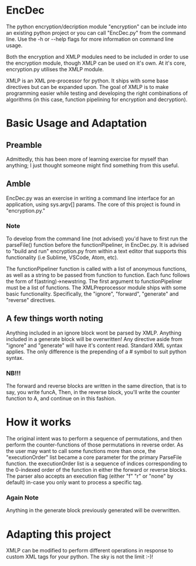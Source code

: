 # EncDec
The python encryption/decription module "encryption" can be include into an existing python project or you can call "EncDec.py" from the command line.
Use the -h or --help flags for more information on command line usage.

Both the encryption and XMLP modules need to be included in order to use the encryption module, though XMLP can be used on it's own.
At it's core, encryption.py utilises the XMLP module.

XMLP is an XML pre-processor for python. It ships with some base directives but
can be expanded upon. The goal of XMLP is to make programming easier while testing and developing the right combinations of 
algorithms (in this case, function pipelining for encryption and decryption).

# Basic Usage and Adaptation
## Preamble
Admittedly, this has been more of learning exercise for myself than anything; I just thought someone might find something from this
useful.
## Amble
EncDec.py was an exercise in writing a command line interface for an application, using sys.argv[] params.
The core of this project is found in "encryption.py." 
### Note
To develop from the command line (not advised) you'd have to first run the parseFile() function before the functionPipeliner, in EncDec.py. It is advised to "build and run" encryption.py from within a text editor that supports this functionality (i.e Sublime, VSCode, Atom, etc).

The functionPipeliner function is called with a list of anonymous functions, as well as
a string to be passed from function to function. Each func follows the form of f(astring)->newstring.
The first argument to functionPipeliner must be a list of functions.
The XMLPreprocessor module ships with some basic functionality. Specifically, the "ignore", "forward", "generate" and "reverse"
directives.

## A few things worth noting
Anything included in an ignore block wont be parsed by XMLP.
Anything included in a generate block will be overwritten!
Any directive aside from "ignore" and "generate" will have it's content read.
Standard XML syntax applies. The only difference is the prepending of a # symbol to suit python syntax.
### NB!!!
The forward and reverse blocks are written in the same direction, that is to say, you write funcA,
Then, in the reverse block, you'll write the counter function to A, and continue on in this fashion.

# How it works
The original intent was to perform a sequence of permutations, and then perform the counter-functions of those permutations in reverse order.
As the user may want to call some functions more than once, the "executionOrder" list became a core parameter for the primary ParseFile
function. the executionOrder list is a sequence of indices corresponding to the 0-indexed order of the function in either the forward or reverse blocks.
The parser also accepts an execution flag (either "f" "r" or "none" by default) in-case you only want to process a specific tag. 
### Again Note
Anything in the generate block previously generated will be overwritten.

# Adapting this project
XMLP can be modified to perform different operations in response to custom XML tags for your python. The sky is not the limit :-)!






